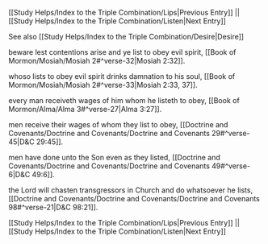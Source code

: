 [[Study Helps/Index to the Triple Combination/Lips|Previous Entry]]  ||  [[Study Helps/Index to the Triple Combination/Listen|Next Entry]]

 See also [[Study Helps/Index to the Triple Combination/Desire|Desire]]

 beware lest contentions arise and ye list to obey evil spirit, [[Book of Mormon/Mosiah/Mosiah 2#^verse-32|Mosiah 2:32]].

 whoso lists to obey evil spirit drinks damnation to his soul, [[Book of Mormon/Mosiah/Mosiah 2#^verse-33|Mosiah 2:33, 37]].

 every man receiveth wages of him whom he listeth to obey, [[Book of Mormon/Alma/Alma 3#^verse-27|Alma 3:27]].

 men receive their wages of whom they list to obey, [[Doctrine and Covenants/Doctrine and Covenants/Doctrine and Covenants 29#^verse-45|D&C 29:45]].

 men have done unto the Son even as they listed, [[Doctrine and Covenants/Doctrine and Covenants/Doctrine and Covenants 49#^verse-6|D&C 49:6]].

 the Lord will chasten transgressors in Church and do whatsoever he lists, [[Doctrine and Covenants/Doctrine and Covenants/Doctrine and Covenants 98#^verse-21|D&C 98:21]].

[[Study Helps/Index to the Triple Combination/Lips|Previous Entry]]  ||  [[Study Helps/Index to the Triple Combination/Listen|Next Entry]]